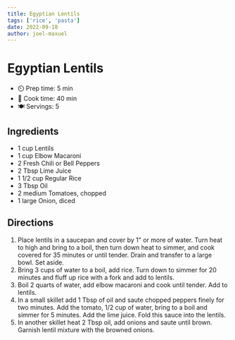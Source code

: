 ```yaml
---
title: Egyptian Lentils
tags: ['rice', 'pasta']
date: 2022-09-10
author: joel-maxuel
---
```


# Egyptian Lentils


- ⏲️ Prep time: 5 min
- 🍳 Cook time: 40 min
- 🍽️ Servings: 5

## Ingredients

- 1 cup Lentils
- 1 cup Elbow Macaroni
- 2 Fresh Chili or Bell Peppers
- 2 Tbsp Lime Juice
- 1 1/2 cup Regular Rice
- 3 Tbsp Oil
- 2 medium Tomatoes, chopped
- 1 large Onion, diced

## Directions

1. Place lentils in a saucepan and cover by 1" or more of water. Turn heat to high and bring to a boil, then turn down heat to simmer, and cook covered for 35 minutes or until tender. Drain and transfer to a large bowl. Set aside.
2. Bring 3 cups of water to a boil, add rice. Turn down to simmer for 20 minutes and fluff up rice with a fork and add to lentils.
3. Boil 2 quarts of water, add elbow macaroni and cook until tender. Add to lentils.
4. In a small skillet add 1 Tbsp of oil and saute chopped peppers finely for two minutes. Add the tomato, 1/2 cup of water, bring to a boil and simmer for 5 minutes. Add the lime juice. Fold this sauce into the lentils.
5. In another skillet heat 2 Tbsp oil, add onions and saute until brown. Garnish lentil mixture with the browned onions.
